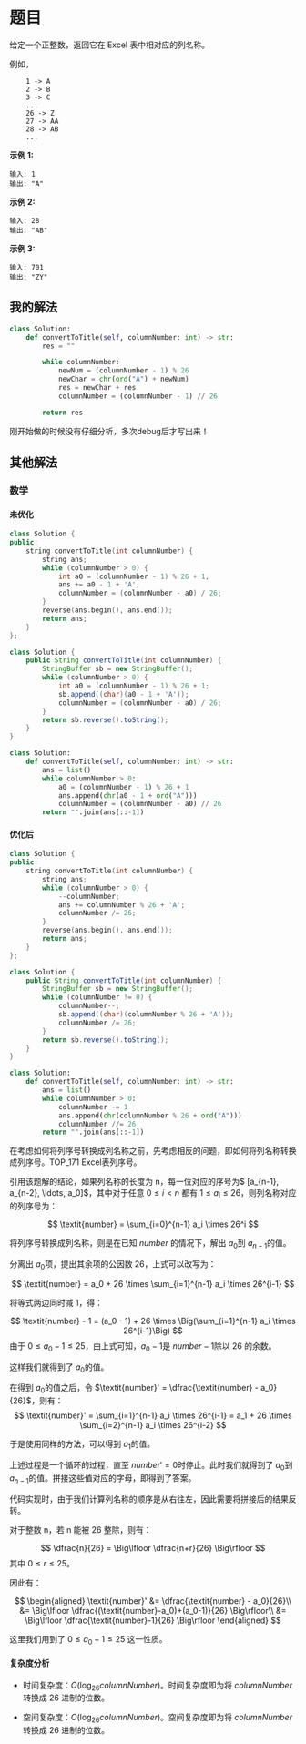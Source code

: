 # 题目

给定一个正整数，返回它在 Excel 表中相对应的列名称。

例如，

```
    1 -> A
    2 -> B
    3 -> C
    ...
    26 -> Z
    27 -> AA
    28 -> AB 
    ...
```

**示例 1:**

```
输入: 1
输出: "A"
```

**示例 2:**

```
输入: 28
输出: "AB"
```

**示例 3:**

```
输入: 701
输出: "ZY"
```

## 我的解法

```python
class Solution:
    def convertToTitle(self, columnNumber: int) -> str:
        res = ""

        while columnNumber:
            newNum = (columnNumber - 1) % 26
            newChar = chr(ord("A") + newNum)
            res = newChar + res
            columnNumber = (columnNumber - 1) // 26

        return res
```

刚开始做的时候没有仔细分析，多次debug后才写出来！

## 其他解法

### 数学

#### 未优化

```c++
class Solution {
public:
    string convertToTitle(int columnNumber) {
        string ans;
        while (columnNumber > 0) {
            int a0 = (columnNumber - 1) % 26 + 1;
            ans += a0 - 1 + 'A';
            columnNumber = (columnNumber - a0) / 26;
        }
        reverse(ans.begin(), ans.end());
        return ans;
    }
};
```

```java
class Solution {
    public String convertToTitle(int columnNumber) {
        StringBuffer sb = new StringBuffer();
        while (columnNumber > 0) {
            int a0 = (columnNumber - 1) % 26 + 1;
            sb.append((char)(a0 - 1 + 'A'));
            columnNumber = (columnNumber - a0) / 26;
        }
        return sb.reverse().toString();
    }
}
```

```python
class Solution:
    def convertToTitle(self, columnNumber: int) -> str:
        ans = list()
        while columnNumber > 0:
            a0 = (columnNumber - 1) % 26 + 1
            ans.append(chr(a0 - 1 + ord("A")))
            columnNumber = (columnNumber - a0) // 26
        return "".join(ans[::-1])
```

#### 优化后

```c++
class Solution {
public:
    string convertToTitle(int columnNumber) {
        string ans;
        while (columnNumber > 0) {
            --columnNumber;
            ans += columnNumber % 26 + 'A';
            columnNumber /= 26;
        }
        reverse(ans.begin(), ans.end());
        return ans;
    }
};
```

```java
class Solution {
    public String convertToTitle(int columnNumber) {
        StringBuffer sb = new StringBuffer();
        while (columnNumber != 0) {
            columnNumber--;
            sb.append((char)(columnNumber % 26 + 'A'));
            columnNumber /= 26;
        }
        return sb.reverse().toString();
    }
}
```

```python
class Solution:
    def convertToTitle(self, columnNumber: int) -> str:
        ans = list()
        while columnNumber > 0:
            columnNumber -= 1
            ans.append(chr(columnNumber % 26 + ord("A")))
            columnNumber //= 26
        return "".join(ans[::-1])
```

在考虑如何将列序号转换成列名称之前，先考虑相反的问题，即如何将列名称转换成列序号。TOP_171 Excel表列序号。

引用该题解的结论，如果列名称的长度为 n，每一位对应的序号为$ [a_{n-1}, a_{n-2}, \ldots, a_0]$，其中对于任意 $0 \le i < n$ 都有 $1 \le a_i \le 26$，则列名称对应的列序号为：

$$
\textit{number} = \sum_{i=0}^{n-1} a_i \times 26^i
$$

将列序号转换成列名称，则是在已知 $\textit{number}$ 的情况下，解出 $a_0$到 $a_{n-1}$的值。

分离出 $a_0$项，提出其余项的公因数 26，上式可以改写为：

$$
\textit{number} = a_0 + 26 \times \sum_{i=1}^{n-1} a_i \times 26^{i-1}
$$

将等式两边同时减 1，得：

$$
\textit{number} - 1 = (a_0 - 1) + 26 \times \Big(\sum_{i=1}^{n-1} a_i \times 26^{i-1}\Big)
$$
由于 $0 \le a_0 - 1 \le 25$，由上式可知，$a_0 - 1$是 $\textit{number} - 1$除以 26 的余数。

这样我们就得到了 $a_0$的值。

在得到 $a_0$的值之后，令 $\textit{number}' = \dfrac{\textit{number} - a_0}{26}$，则有：
$$
\textit{number}' = \sum_{i=1}^{n-1} a_i \times 26^{i-1} = a_1 + 26 \times \sum_{i=2}^{n-1} a_i \times 26^{i-2}
$$

于是使用同样的方法，可以得到 $a_1$的值。

上述过程是一个循环的过程，直至 $\textit{number}'=0$时停止。此时我们就得到了 $a_0$到 $a_{n-1}$的值。拼接这些值对应的字母，即得到了答案。

代码实现时，由于我们计算列名称的顺序是从右往左，因此需要将拼接后的结果反转。

对于整数 n，若 n 能被 26 整除，则有：

$$
\dfrac{n}{26} = \Big\lfloor \dfrac{n+r}{26} \Big\rfloor
$$
其中 $0\le r \le 25$。

因此有：

$$
\begin{aligned} \textit{number}' &= \dfrac{\textit{number} - a_0}{26}\\ &= \Big\lfloor \dfrac{(\textit{number}-a_0)+(a_0-1)}{26} \Big\rfloor\\ &= \Big\lfloor \dfrac{\textit{number}-1}{26} \Big\rfloor \end{aligned}
$$

这里我们用到了 $0 \le a_0 - 1 \le 25$ 这一性质。

#### 复杂度分析

- 时间复杂度：$O(\log_{26} \textit{columnNumber})$。时间复杂度即为将 $\textit{columnNumber}$ 转换成 26 进制的位数。

- 空间复杂度：$O(\log_{26} \textit{columnNumber})$。空间复杂度即为将 $\textit{columnNumber}$ 转换成 26 进制的位数。


